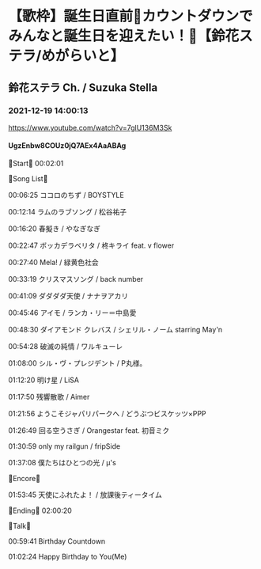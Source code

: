 # 【歌枠】誕生日直前🎁カウントダウンでみんなと誕生日を迎えたい！🔔【鈴花ステラ/めがらいと】
## 鈴花ステラ Ch. / Suzuka Stella
### 2021-12-19 14:00:13
https://www.youtube.com/watch?v=7glU136M3Sk
#### UgzEnbw8COUz0jQ7AEx4AaABAg
🔔Start🔔 00:02:01



🔔Song List🔔

00:06:25 ココロのちず / BOYSTYLE

00:12:14 ラムのラブソング / 松谷祐子

00:16:20 春擬き / やなぎなぎ

00:22:47 ボッカデラベリタ / 柊キライ feat. v flower

00:27:40 Mela! / 緑黄色社会

00:33:19 クリスマスソング / back number

00:41:09 ダダダダ天使 / ナナヲアカリ

00:45:46 アイモ / ランカ・リー＝中島愛

00:48:30 ダイアモンド クレバス / シェリル・ノーム starring May'n

00:54:28 破滅の純情 / ワルキューレ

01:08:00 シル・ヴ・プレジデント / P丸様。

01:12:20 明け星 / LiSA

01:17:50 残響散歌 / Aimer

01:21:56 ようこそジャパリパークへ / どうぶつビスケッツ×PPP

01:26:49 回る空うさぎ / Orangestar feat. 初音ミク

01:30:59 only my railgun / fripSide

01:37:08 僕たちはひとつの光 / μ's 



🔔Encore🔔

01:53:45 天使にふれたよ！ / 放課後ティータイム



🔔Ending🔔 02:00:20



🔔Talk🔔

00:59:41 Birthday Countdown

01:02:24 Happy Birthday to You(Me)

